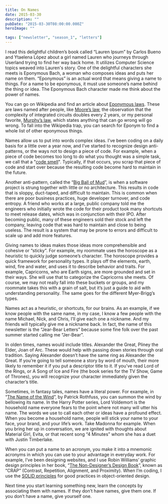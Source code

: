 ```yaml
---
title: On Names
date: 2015-03-30
description: ""
pubDate: "2015-03-30T08:00:00.000Z"
heroImage: ""

tags: ["newsletter", "season_1", "letters"]
---
```




I read this delightful children’s book called “Lauren Ipsum” by Carlos Bueno and Ytaelena López about a girl named Lauren who journeys through Userland trying to find her way back home. It utilizes Computer Science topics weaved into Lauren's story. One of the delightful characters she meets is Eponymous Bach, a woman who composes ideas and puts her name on them. “Eponymous” is an actual word that means giving a name to things. For a name to be eponymous, it must use someone’s name behind the thing or idea. The Eponymous Bach character made me think about the power of names.

You can go on Wikipedia and find an article about [Eponymous laws](https://en.wikipedia.org/wiki/List_of_eponymous_laws). These are laws named after people, like [Moore’s law](https://en.wikipedia.org/wiki/Moore%27s_law), the observation that the complexity of integrated circuits doubles every 2 years, or my personal favorite, [Murphy’s law](https://en.wikipedia.org/wiki/Murphy%27s_law), which states anything that can go wrong will go wrong. To fall into the Wikipedia trap, you can search for Eponym to find a whole list of other eponymous things.

Names allow us to put into words complex ideas. I’ve been coding on a daily basis for a little over a year now, and I’ve started to recognize design anti-patterns, or the ways not to design a piece of code. For example, when a piece of code becomes too long to do what you thought was a simple task, we call that a "[code smell](https://en.wikipedia.org/wiki/Code_smell)". Typically, if that occurs, you scrap that piece of code and start over because the resulting code become hard to maintain in the future.

Another anti-pattern, called the “[Big Ball of Mud](https://www.laputan.org/mud/)”, is when a software project is strung together with little or no architecture. This results in code that is sloppy, duct-taped, and difficult to maintain. This is common when there are poor business practices, huge developer turnover, and code entropy. A friend who works at a large, public company told me the engineers who initially wrote the code for their product took many shortcuts to meet release dates, which was in conjunction with their IPO. After becoming public, many of these engineers sold their stock and left the company, leaving code that was hard to maintain and close to being useless. The result is a system that may be prone to errors and difficult to scale up and add more features.

Giving names to ideas makes those ideas more comprehensible and cohesive or “sticky". For example, my roommate uses the horoscope as a heuristic to quickly judge someone’s character. The horoscope provides a quick framework for personality types. It plays off the elements, earth, wind, fire and water, and uses it to describe behavior and traits. For example, Capricorns, who are Earth signs, are more grounded and set in their ways. She will use that to categorize the Capricorns she meets. Of course, we may not really fall into these buckets or groups, and my roommate takes this with a grain of salt, but it’s just a guide to aid with understanding personality. The same goes for the different Myer-Brigg’s types.

Names act as a heuristic, or shortcuts, for our brains. As an example, if we know people with the same name, in my case, I know a few people with the name Michael, Nick, and Chris, I’ll give each one a nickname. And my friends will typically give me a nickname back. In fact, the name of this newsletter is the “Jear-Bear Letters” because some fine folk over the past summer started calling me “Jer-Bear”.

In olden times, names would include titles. Alexander the Great, Pliney the Elder, Joan of Arc. These would help with passing down stories through oral tradition. Saying Alexander doesn’t have the same ring as Alexander the Great. If you’re going to tell someone a story by word of mouth, their more likely to remember it if you put a descriptor title to it. If you’ve read Lord of the Rings, or A Song of Ice and Fire (the book series for the TV Show, Game of Thrones), you will recognize your character immediately given the character’s title.

Sometimes, in fantasy tales, names have a literal power. For example, in “[The Name of the Wind](https://www.amazon.com/The-Name-Wind-Kingkiller-Chronicle/dp/0756404746)”, by Patrick Rothfuss, you can summon the wind by bellowing its name. In the Harry Potter series, Lord Voldemort is the household name everyone fears to the point where not many will utter his name. The words we use to call each other or ideas have a profound effect. When you become a household name, people will stick your name to your face, your brand, and your life’s work. Take Madonna for example. When you bring her up in conversation, we are ignited with thoughts about Material Girl, Evita, or that recent song “4 Minutes” whom she has a duet with Justin Timberlake.

When you can put a name to an acronym, you make it into a mnemonic acronyms in which you  can use to your advantage in everyday work. For example, I’ve been designing websites, and I use Robin Williams’ graphic design principles in her book, “[The Non-Designer’s Design Book](https://www.amazon.com/Non-Designers-Design-Book-4th/dp/0133966151/)”, known as “CRAP” (Contrast, Repetition, Alignment, and Proximity). When I’m coding, I use the [SOLID principles](https://en.wikipedia.org/wiki/SOLID_%28object-oriented_design%29) for good practices in object-oriented design.

Next time you start learning something new, learn the concepts by associating them with names. If they don’t have names, give them one. If you don’t have a name, give yourself one.
